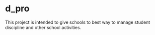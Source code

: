 # d_pro
This project is intended to give schools to best way to manage student discipline and other school activities.
